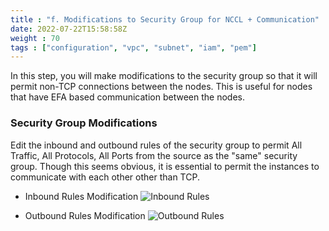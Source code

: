 ```yaml
---
title : "f. Modifications to Security Group for NCCL + Communication"
date: 2022-07-22T15:58:58Z
weight : 70
tags : ["configuration", "vpc", "subnet", "iam", "pem"]
---
```


In this step, you will make modifications to the security group so that it will permit non-TCP connections between the nodes. This is useful for nodes that have EFA based communication between the nodes.

### Security Group Modifications

Edit the inbound and outbound rules of the security group to permit All Traffic, All Protocols, All Ports from the source as the "same" security group. Though this seems obvious, it is essential to permit the instances to communicate with each other other than TCP.

- Inbound Rules Modification
![Inbound Rules](/images/batch_mnp/sg_inbound_rules.png)

- Outbound Rules Modification
![Outbound Rules](/images/batch_mnp/sg_outbound_rules.png)
